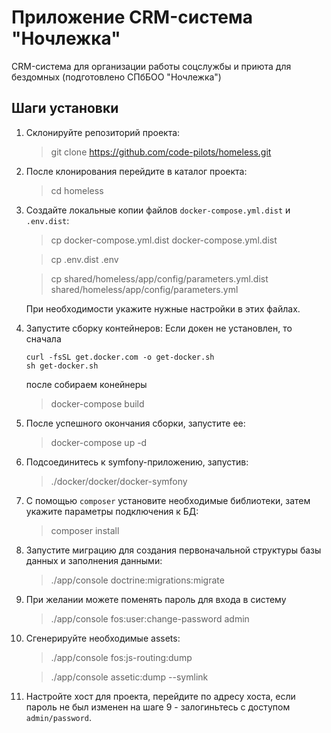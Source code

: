 # Приложение CRM-система "Ночлежка"

CRM-система для организации работы соцслужбы и приюта для бездомных (подготовлено СПбБОО "Ночлежка") 

## Шаги установки

1. Склонируйте репозиторий проекта:

    > git clone  https://github.com/code-pilots/homeless.git

2. После клонирования перейдите в каталог проекта:

    > cd homeless

3. Создайте локальные копии файлов `docker-compose.yml.dist` и `.env.dist`:
    
    > cp docker-compose.yml.dist docker-compose.yml.dist
    
    > cp .env.dist .env
    
    > cp shared/homeless/app/config/parameters.yml.dist shared/homeless/app/config/parameters.yml

    При необходимости укажите нужные настройки в этих файлах.

4. Запустите сборку контейнеров:
    Если докен не установлен, то сначала
    
    ``` 
    curl -fsSL get.docker.com -o get-docker.sh
    sh get-docker.sh
    ```
    
    после собираем конейнеры

    > docker-compose build
    

5. После успешного окончания сборки, запустите ее:

    > docker-compose up -d

6. Подсоединитесь к symfony-приложению, запустив:
    
    > ./docker/docker/docker-symfony

7. С помощью `composer` установите необходимые библиотеки, затем укажите параметры подключения к БД:

    > composer install

8. Запустите миграцию для создания первоначальной структуры базы данных и заполнения данными: 

    > ./app/console doctrine:migrations:migrate

9. При желании можете поменять пароль для входа в систему

    > ./app/console fos:user:change-password admin

10. Сгенерируйте необходимые assets:

    > ./app/console fos:js-routing:dump

    > ./app/console assetic:dump --symlink

11. Настройте хост для проекта, перейдите по адресу хоста, 
если пароль не был изменен на шаге 9 - залогиньтесь с доступом `admin/password`.
